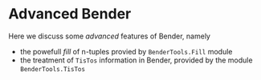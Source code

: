 # Advanced Bender

Here we discuss some _advanced_ features of Bender, namely 
 - the powefull _fill_ of n-tuples provied by `BenderTools.Fill` module
 - the treatment of `TisTos` information in Bender, provided by the module `BenderTools.TisTos`
   